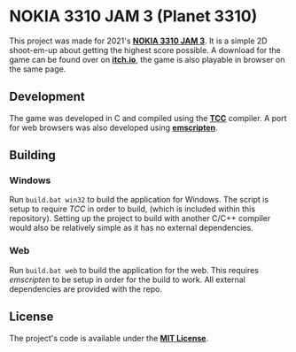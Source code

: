 # NOKIA 3310 JAM 3 (Planet 3310)

This project was made for 2021's **[NOKIA 3310 JAM 3](https://itch.io/jam/nokiajam3)**.
It is a simple 2D shoot-em-up about getting the highest score possible. A download
for the game can be found over on **[itch.io](https://jrob774.itch.io/planet-3310)**,
the game is also playable in browser on the same page.

## Development

The game was developed in C and compiled using the **[TCC](https://bellard.org/tcc/)**
compiler. A port for web browsers was also developed using
**[emscripten](https://github.com/emscripten-core/emscripten)**.

## Building

### Windows

Run `build.bat win32` to build the application for Windows. The script is
setup to require *TCC* in order to build, (which is included within this
repository). Setting up the project to build with another C/C++ compiler would
also be relatively simple as it has no external dependencies.

### Web

Run `build.bat web` to build the application for the web. This requires *emscripten*
to be setup in order for the build to work. All external dependencies are provided
with the repo.

## License

The project's code is available under the **[MIT License](https://github.com/JROB774/nokiajam/blob/master/LICENSE)**.
